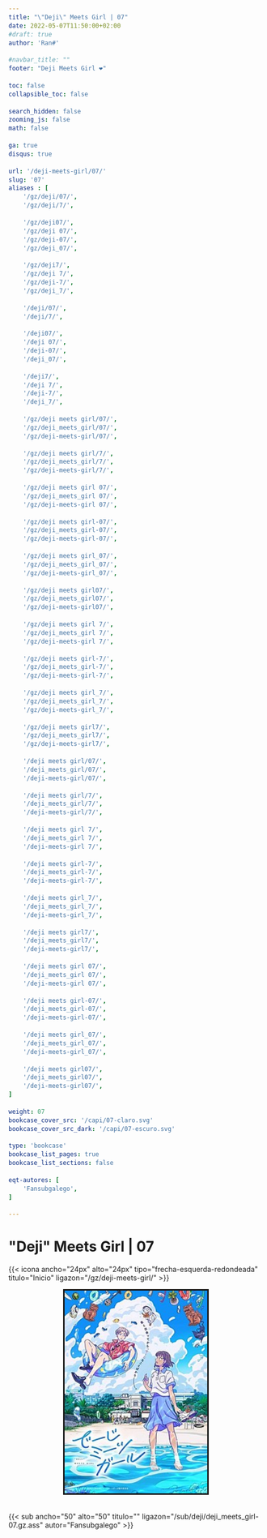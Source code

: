 ```yaml
---
title: "\"Deji\" Meets Girl | 07"
date: 2022-05-07T11:50:00+02:00
#draft: true
author: 'Ran#'

#navbar_title: ""
footer: "Deji Meets Girl ❤️"

toc: false
collapsible_toc: false

search_hidden: false
zooming_js: false
math: false

ga: true
disqus: true

url: '/deji-meets-girl/07/'
slug: '07'
aliases : [
    '/gz/deji/07/',
    '/gz/deji/7/',

    '/gz/deji07/',
    '/gz/deji 07/',
    '/gz/deji-07/',
    '/gz/deji_07/',

    '/gz/deji7/',
    '/gz/deji 7/',
    '/gz/deji-7/',
    '/gz/deji_7/',

    '/deji/07/',
    '/deji/7/',

    '/deji07/',
    '/deji 07/',
    '/deji-07/',
    '/deji_07/',

    '/deji7/',
    '/deji 7/',
    '/deji-7/',
    '/deji_7/',

    '/gz/deji meets girl/07/',
    '/gz/deji_meets_girl/07/',
    '/gz/deji-meets-girl/07/',

    '/gz/deji meets girl/7/',
    '/gz/deji_meets_girl/7/',
    '/gz/deji-meets-girl/7/',

    '/gz/deji meets girl 07/',
    '/gz/deji_meets_girl 07/',
    '/gz/deji-meets-girl 07/',

    '/gz/deji meets girl-07/',
    '/gz/deji_meets_girl-07/',
    '/gz/deji-meets-girl-07/',

    '/gz/deji meets girl_07/',
    '/gz/deji_meets_girl_07/',
    '/gz/deji-meets-girl_07/',

    '/gz/deji meets girl07/',
    '/gz/deji_meets_girl07/',
    '/gz/deji-meets-girl07/',

    '/gz/deji meets girl 7/',
    '/gz/deji_meets_girl 7/',
    '/gz/deji-meets-girl 7/',

    '/gz/deji meets girl-7/',
    '/gz/deji_meets_girl-7/',
    '/gz/deji-meets-girl-7/',

    '/gz/deji meets girl_7/',
    '/gz/deji_meets_girl_7/',
    '/gz/deji-meets-girl_7/',

    '/gz/deji meets girl7/',
    '/gz/deji_meets_girl7/',
    '/gz/deji-meets-girl7/',

    '/deji meets girl/07/',
    '/deji_meets_girl/07/',
    '/deji-meets-girl/07/',

    '/deji meets girl/7/',
    '/deji_meets_girl/7/',
    '/deji-meets-girl/7/',

    '/deji meets girl 7/',
    '/deji_meets_girl 7/',
    '/deji-meets-girl 7/',

    '/deji meets girl-7/',
    '/deji_meets_girl-7/',
    '/deji-meets-girl-7/',

    '/deji meets girl_7/',
    '/deji_meets_girl_7/',
    '/deji-meets-girl_7/',

    '/deji meets girl7/',
    '/deji_meets_girl7/',
    '/deji-meets-girl7/',

    '/deji meets girl 07/',
    '/deji_meets_girl 07/',
    '/deji-meets-girl 07/',

    '/deji meets girl-07/',
    '/deji_meets_girl-07/',
    '/deji-meets-girl-07/',

    '/deji meets girl_07/',
    '/deji_meets_girl_07/',
    '/deji-meets-girl_07/',

    '/deji meets girl07/',
    '/deji_meets_girl07/',
    '/deji-meets-girl07/',
]

weight: 07
bookcase_cover_src: '/capi/07-claro.svg'
bookcase_cover_src_dark: '/capi/07-escuro.svg'

type: 'bookcase'
bookcase_list_pages: true
bookcase_list_sections: false

eqt-autores: [
    'Fansubgalego',
]

---
```


# "Deji" Meets Girl | 07

{{< icona ancho="24px" alto="24px" tipo="frecha-esquerda-redondeada" titulo="Inicio" ligazon="/gz/deji-meets-girl/" >}}

<div style="text-align: center">
    <img style="border: 3px solid currentColor" height=400 title="deji meets girl" alt="deji meets girl" src="/portada/deji_meets_girl.jpg">
</div>

<br>

{{< sub ancho="50" alto="50" titulo="" ligazon="/sub/deji/deji_meets_girl-07.gz.ass" autor="Fansubgalego" >}}

